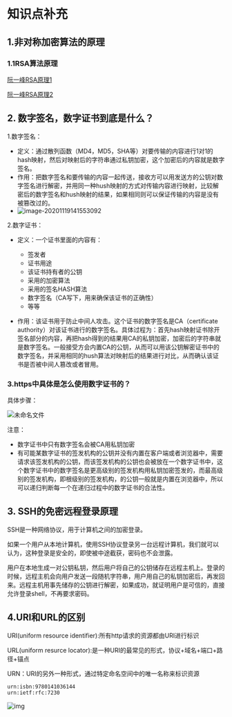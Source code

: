 # 知识点补充

## 1.非对称加密算法的原理

### 1.1RSA算法原理

[阮一峰RSA原理1](https://www.ruanyifeng.com/blog/2013/06/rsa_algorithm_part_one.html)

[阮一峰RSA原理2](http://www.ruanyifeng.com/blog/2013/07/rsa_algorithm_part_two.html)

## 2. 数字签名，数字证书到底是什么？

1.数字签名：

* 定义：通过散列函数（MD4，MD5，SHA等）对要传输的内容进行1对1的hash映射，然后对映射后的字符串通过私钥加密，这个加密后的内容就是数字签名。
* 作用：把数字签名和要传输的内容一起传送，接收方可以用发送方的公钥对数字签名进行解密，并用同一种hush映射的方式对传输内容进行映射，比较解密后的数字签名和hush映射的结果，如果相同则可以保证传输的内容是没有被篡改过的。
* ![image-20201119141553092](/Users/zhouxihang/Desktop/知识总结/计算机网络/计算机网络知识点补充/计算机网络知识点补充.assets/image-20201119141553092.png)

2.数字证书：

* 定义：一个证书里面的内容有：
  * 签发者
  * 证书用途
  * 该证书持有者的公钥
  * 采用的加密算法
  * 采用的签名HASH算法
  * 数字签名（CA写下，用来确保该证书的正确性）
  * 等等

* 作用：该证书用于防止中间人攻击。这个证书的数字签名是CA（certificate authority）对该证书进行的数字签名。具体过程为：首先hash映射证书除开签名部分的内容，再把hash得到的结果用CA的私钥加密，加密后的字符串就是数字签名。一般接受方会内置CA的公钥，从而可以用该公钥解密证书中的数字签名，并采用相同的hush算法对映射后的结果进行对比，从而确认该证书是否被中间人篡改或者冒用。

### 3.https中具体是怎么使用数字证书的？

具体步骤：

![未命名文件](/Users/zhouxihang/Desktop/知识总结/计算机网络/计算机网络知识点补充/计算机网络知识点补充.assets/未命名文件.jpg)

注意：

* 数字证书中只有数字签名会被CA用私钥加密
* 有可能某数字证书的签发机构的公钥并没有内置在客户端或者浏览器中，需要请求该签发机构的公钥，而该签发机构的公钥也会被放在一个数字证书中，这个数字证书中的数字签名是更高级别的签发机构用私钥加密签发的，而最高级别的签发机构，即根级别的签发机构，的公钥一般就是内置在浏览器中，所以可以递归判断每一个在递归过程中的数字证书的合法性。





## 3. SSH的免密远程登录原理



SSH是一种网络协议，用于计算机之间的加密登录。

如果一个用户从本地计算机，使用SSH协议登录另一台远程计算机，我们就可以认为，这种登录是安全的，即使被中途截获，密码也不会泄露。

用户在本地生成一对公钥私钥，然后用户将自己的公钥储存在远程主机上。登录的时候，远程主机会向用户发送一段随机字符串，用户用自己的私钥加密后，再发回来。远程主机用事先储存的公钥进行解密，如果成功，就证明用户是可信的，直接允许登录shell，不再要求密码。



## 4.URI和URL的区别

URI(uniform resource identifier):所有http请求的资源都由URI进行标识

URL(uniform resurce locator):是一种URI的最常见的形式，协议+域名+端口+路径+锚点

URN：URI的另外一种形式，通过特定命名空间中的唯一名称来标识资源

```html
urn:isbn:9780141036144
urn:ietf:rfc:7230
```

![img](/Users/zhouxihang/Desktop/知识总结/计算机网络/计算机网络知识点补充/计算机网络知识点补充.assets/f66f9f573436858aeeb2ac3da732f5a9_720w.jpg)

